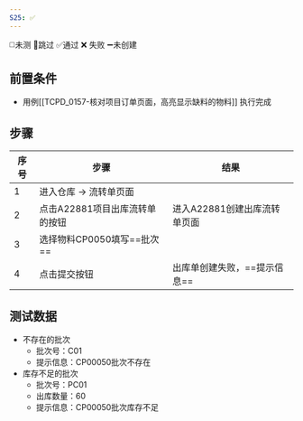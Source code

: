 ```yaml
---
S25: ✅
---
```

◻️未测    🚫跳过     ✅通过    ❌ 失败    ➖未创建

## 前置条件

- 用例[[TCPD_0157-核对项目订单页面，高亮显示缺料的物料]] 执行完成

## 步骤

| 序号  | 步骤                 | 结果                |
| --- | ------------------ | ----------------- |
| 1   | 进入仓库 -> 流转单页面      |                   |
| 2   | 点击A22881项目出库流转单的按钮 | 进入A22881创建出库流转单页面 |
| 3   | 选择物料CP0050填写==批次== |                   |
| 4   | 点击提交按钮             | 出库单创建失败，==提示信息==  |

## 测试数据

- 不存在的批次
	- 批次号：C01
	- 提示信息：CP00050批次不存在
- 库存不足的批次
	- 批次号：PC01
	- 出库数量：60
	- 提示信息：CP00050批次库存不足
